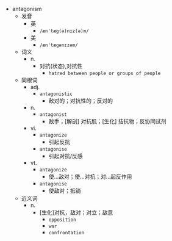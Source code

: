 - antagonism
  - 发音
    - 英
      - `/æn'tæg(ə)nɪz(ə)m/`
    - 美
      - `/æn'tæɡənɪzəm/`
  - 词义
    - n.
      - 对抗(状态),对抗性
        - `hatred between people or groups of people`
  - 同根词
    - adj.
      - `antagonistic`
        - 敌对的；对抗性的；反对的
    - n.
      - `antagonist`
        - 敌手；[解剖] 对抗肌；[生化] 拮抗物；反协同试剂
    - vi.
      - `antagonize`
        - 引起反抗
      - `antagonise`
        - 引起对抗/反感
    - vt.
      - `antagonize`
        - 使…敌对；使…对抗；对…起反作用
      - `antagonise`
        - 使敌对；抵销
  - 近义词
    - n.
      - [生化]对抗，敌对；对立；敌意
        - `opposition`
        - `war`
        - `confrontation`
